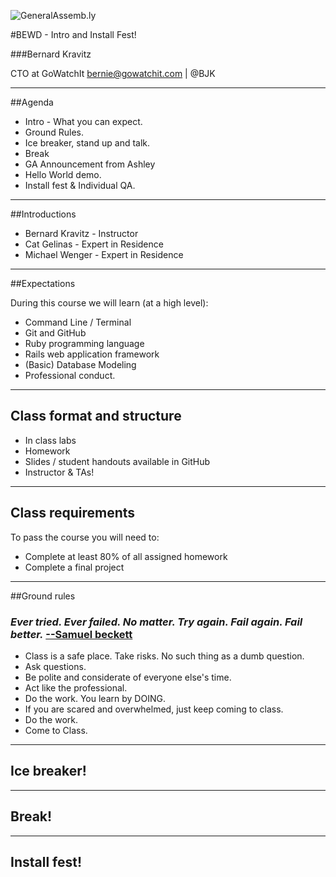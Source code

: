 ![GeneralAssemb.ly](https://github.com/generalassembly/ga-ruby-on-rails-for-devs/raw/master/images/ga.png "GeneralAssemb.ly")

#BEWD - Intro and Install Fest!

###Bernard Kravitz

CTO at GoWatchIt bernie@gowatchit.com | @BJK

---

##Agenda

*	Intro - What you can expect. 
* Ground Rules. 
* Ice breaker, stand up and talk.
*	Break
* GA Announcement from Ashley 
* Hello World demo. 
* Install fest & Individual QA. 

---

##Introductions

* Bernard Kravitz - Instructor 
* Cat Gelinas - Expert in Residence  
* Michael Wenger - Expert in Residence 

---

##Expectations


During this course we will learn (at a high level):

* Command Line / Terminal
* Git and GitHub
* Ruby programming language
* Rails web application framework
* (Basic) Database Modeling
* Professional conduct.

---

## Class format and structure

* In class labs
* Homework
* Slides / student handouts available in GitHub
* Instructor & TAs!

---

## Class requirements
To pass the course you will need to:

* Complete at least 80% of all assigned homework
* Complete a final project


---

##Ground rules
### _Ever tried. Ever failed. No matter. Try again. Fail again. Fail better._ [--Samuel beckett](http://en.wikiquote.org/wiki/Samuel_Beckett)


* Class is a safe place. Take risks. No such thing as a dumb question. 
* Ask questions. 
* Be polite and considerate of everyone else's time. 
* Act like the professional.
* Do the work. You learn by DOING. 
* If you are scared and overwhelmed, just keep coming to class. 
* Do the work. 
* Come to Class.  

---

## Ice breaker!

---

## Break!

---

## Install fest!

